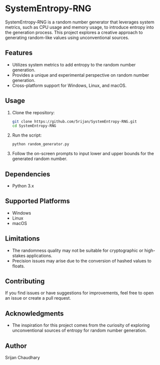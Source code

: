 # SystemEntropy-RNG

SystemEntropy-RNG is a random number generator that leverages system metrics, such as CPU usage and memory usage, to introduce entropy into the generation process. This project explores a creative approach to generating random-like values using unconventional sources.

## Features

- Utilizes system metrics to add entropy to the random number generation.
- Provides a unique and experimental perspective on random number generation.
- Cross-platform support for Windows, Linux, and macOS.

## Usage

1. Clone the repository:

    ```bash
    git clone https://github.com/5rijan/SystemEntropy-RNG.git
    cd SystemEntropy-RNG
    ```

2. Run the script:

    ```bash
    python random_generator.py
    ```

3. Follow the on-screen prompts to input lower and upper bounds for the generated random number.

## Dependencies

- Python 3.x

## Supported Platforms

- Windows
- Linux
- macOS

## Limitations

- The randomness quality may not be suitable for cryptographic or high-stakes applications.
- Precision issues may arise due to the conversion of hashed values to floats.

## Contributing

If you find issues or have suggestions for improvements, feel free to open an issue or create a pull request.


## Acknowledgments

- The inspiration for this project comes from the curiosity of exploring unconventional sources of entropy for random number generation.

## Author

Srijan Chaudhary 
